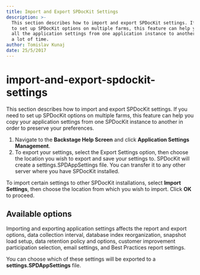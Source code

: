 ```yaml
---
title: Import and Export SPDocKit Settings
description: >-
  This section describes how to import and export SPDocKit settings. If you need
  to set up SPDocKit options on multiple farms, this feature can help you copy
  all the application settings from one application instance to another and save
  a lot of time.
author: Tomislav Kunaj
date: 25/5/2017
---
```


# import-and-export-spdockit-settings

This section describes how to import and export SPDocKit settings. If you need to set up SPDocKit options on multiple farms, this feature can help you copy your application settings from one SPDocKit instance to another in order to preserve your preferences.

1. Navigate to the **Backstage Help Screen** and click **Application Settings Management**.
2. To export your settings, select the Export Settings option, then choose the location you wish to export and save your settings to. SPDocKit will create a settings.SPDAppSettings file. You can transfer it to any other server where you have SPDocKit installed.

To import certain settings to other SPDocKit installations, select **Import Settings**, then choose the location from which you wish to import. Click **OK** to proceed.

## Available options

Importing and exporting application settings affects the report and export options, data collection interval, database index reorganization, snapshot load setup, data retention policy and options, customer improvement participation selection, email settings, and Best Practices report settings.

You can choose which of these settings will be exported to a **settings.SPDAppSettings** file.

